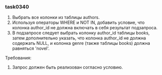 
### task0340

1. Выбрать все колонки из таблицы authors.
2. Используя операторы WHERE и NOT IN, добавить условие, что колонка author_id не должна включать в себя результат подзапроса.
3. В подзапросе следует выбрать колонку author_id таблицы books, затем дополнительно указать, что колонка author_id не должна содержать NULL, и колонка genre (также таблицы books) должна равняться &#39;novel&#39;.


Требования:
1.	Запрос должен быть реализован согласно условию.


